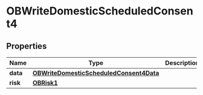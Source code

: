 # OBWriteDomesticScheduledConsent4

## Properties
Name | Type | Description | Notes
------------ | ------------- | ------------- | -------------
**data** | [**OBWriteDomesticScheduledConsent4Data**](OBWriteDomesticScheduledConsent4Data.md) |  | 
**risk** | [**OBRisk1**](OBRisk1.md) |  | 
